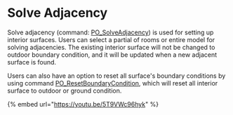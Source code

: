 # Solve Adjacency

Solve adjacency \(command: [PO\_SolveAdjacency](../pollination-commands-for-rhino/po_solveadjacency.md)\) is used for setting up interior surfaces. Users can select a partial of rooms or entire model for solving adjacencies. The existing interior surface will not be changed to outdoor boundary condition, and it will be updated when a new adjacent surface is found. 

Users can also have an option to reset all surface's boundary conditions by using command [PO\_ResetBoundaryCondition](../pollination-commands-for-rhino/po_resetboundarycondition.md), which will reset all interior surface to outdoor or ground condition.

{% embed url="https://youtu.be/5T9VWc96hyk" %}



